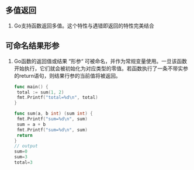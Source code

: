 ## 多值返回

1. Go支持函数返回多值。这个特性与遇错即返回的特性完美结合

## 可命名结果形参

1. Go函数的返回值或结果 “形参“ 可被命名，并作为常规变量使用。一旦该函数开始执行，它们就会被初始化为对应类型的零值。若函数执行了一条不带实参的return语句，则结果行参的当前值将被返回。

   ```go
   func main() {
   	total := sum(1, 2)
   	fmt.Printf("total=%d\n", total)
   }
   
   func sum(a, b int) (sum int) {
   	fmt.Printf("sum=%d\n", sum)
   	sum = a + b
   	fmt.Printf("sum=%d\n", sum)
   	return
   }
   // output
   sum=0
   sum=3
   total=3
   ```

   


